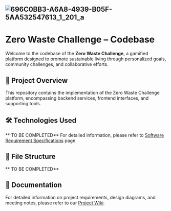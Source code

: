 ![696C0BB3-A6A8-4939-B05F-5AA532547613_1_201_a](https://github.com/user-attachments/assets/2af9dc3d-a026-47fc-a4a7-c1eafea4f505)
---

# Zero Waste Challenge – Codebase

Welcome to the codebase of the **Zero Waste Challenge**, a gamified platform designed to promote sustainable living through personalized goals, community challenges, and collaborative efforts.

## 🚀 Project Overview

This repository contains the implementation of the Zero Waste Challenge platform, encompassing backend services, frontend interfaces, and supporting tools.

## 🛠️ Technologies Used

** TO BE COMPLETED**
For detailed information, please refer to [Software Requirement Specifications](https://github.com/bounswe/bounswe2025group10/wiki/Project-%235-:-ZERO-WASTE-CHALLENGE#software-requirements-specification) page

## 📁 File Structure

** TO BE COMPLETED**

## 📄 Documentation

For detailed information on project requirements, design diagrams, and meeting notes, please refer to our [Project Wiki](https://github.com/bounswe/bounswe2025group10/wiki).
